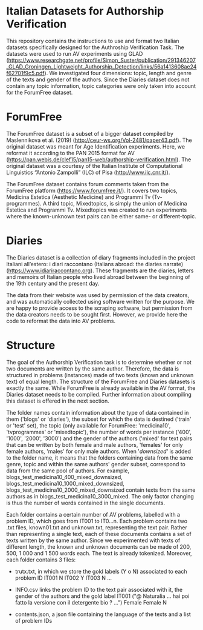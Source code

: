 # Italian Datasets for Authorship Verification

This repository contains the instructions to use and format two Italian datasets specifically designed for the Authroship Verification Task. The datasets were used to run AV experiments using GLAD (https://www.researchgate.net/profile/Simon_Suster/publication/291346207_GLAD_Groningen_Lightweight_Authorship_Detection/links/56a1413608ae24f62701f9c5.pdf). We investigated four dimensions: topic, length and genre of the texts and gender of the authors. Since the Diaries dataset does not contain any topic information, topic categories were only taken into account for the ForumFree dataset. 

# ForumFree  

The ForumFree dataset is a subset of a bigger dataset compiled by Maslennikova et al. (2019) (http://ceur-ws.org/Vol-2481/paper43.pdf). 
The original dataset was meant for Age Identification experiments. Here, we reformat it according to the PAN 2015 format for AV (https://pan.webis.de/clef15/pan15-web/authorship-verification.html). The original dataset was a courtesy of the Italian Institute of Computational Linguistics “Antonio Zampolli” (ILC) of Pisa (http://www.ilc.cnr.it/). 

The ForumFree dataset contains forum comments taken from the ForumFree platform (https://www.forumfree.it/). 
It covers two topics, Medicina Estetica (Aesthetic Medicine) and Programmi Tv (Tv-programmes). A third topic, Mixedtopics, is simply the union of Medicina Estetica and Programmi Tv. Mixedtopics was created to run experiments where the known-unknown text pairs can be either same- or different-topic.

# Diaries 

The Diaries dataset is a collection of diary fragments included in the project Italiani all’estero: i diari raccontano (Italians abroad: the diaries narrate) (https://www.idiariraccontano.org). These fragments are the diaries, letters and memoirs of Italian people who lived abroad between the beginning of the 19th century and the present day. 

The data from their website was used by permission of the data creators, and was automatically collected using software written for the purpose. We are happy to provide access to the scraping software, but permission from the data creators needs to be sought first. However, we provide here the code to reformat the data into AV problems.
 

# Structure

The goal of the Authorship Verification task is to determine whether or not two documents are written by the same author. Therefore, the data is structured in problems (instances) made of two texts (known and unknown text) of equal length. The structure of the ForumFree and Diaries datasets is exactly the same. While ForumFree is already available in the AV format, the Diaries dataset needs to be compiled. Further information about compiling this dataset is offered in the next section. 

The folder names contain information about the type of data contained in them ('blogs' or 'diaries'), the subset for which the data is destined ('train' or 'test' set), the topic (only available for ForumFree: 'medicina10', 'tvprogrammes' or 'mixedtopic'), the number of words per instance ('400', '1000', '2000', '3000') and the gender of the authors ('mixed' for text pairs that can be written by both female and male authors, 'females' for only female authors, 'males' for only male authors.
When '_downsized'_ is added to the folder name, it means that the folders containing data from the same genre, topic and within the same authors' gender subset, correspond to data from the same pool of authors. For example, blogs_test_medicina10_400_mixed_downsized, blogs_test_medicina10_1000_mixed_downsized, blogs_test_medicina10_2000_mixed_downsized contain texts from the same authors as in blogs_test_medicina10_3000_mixed. The only factor changing is thus the number of words contained in the single documents. 

Each folder contains a certain number of AV problems, labelled with a problem ID, which goes from IT001 to IT0...n. Each problem contains two .txt files, known01.txt and unknown.txt, representing the text pair. Rather than representing a single text, each of these documents contains a set of texts written by the same author.
Since we experimented with texts of different length, the known and unknown documents can be made of 200, 500, 1 000 and 1 500 words each. The text is already tokenized. Moreover, each folder contains 3 files:
- trutx.txt, in which we store the gold labels (Y o N) associated to each problem ID
          IT001 N
          IT002 Y
          IT003 N
          ...
- INFO.csv links the problem ID to the text pair associated with it, the gender of the authors and the gold label
          IT001	("@ Naturalia ... hai poi fatto la versione con il detergente bio ? ...")	Female	Female	N

- contents.json, a json file containing the language of the texts and a list of problem IDs

